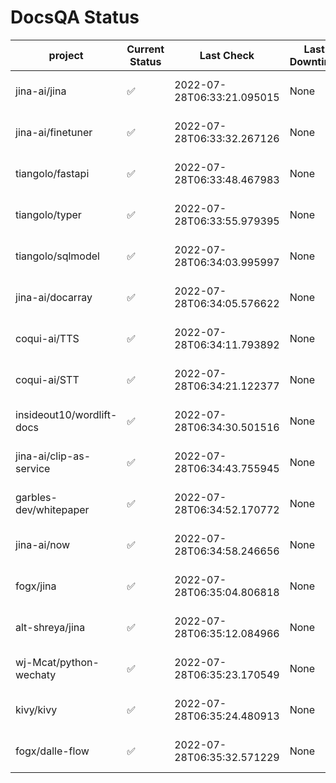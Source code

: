 # DocsQA Status

|         project         |Current Status|        Last Check        |Last Downtime|                % Uptime                |
|-------------------------|--------------|--------------------------|-------------|----------------------------------------|
|jina-ai/jina             |✅            |2022-07-28T06:33:21.095015|None         |100.0 (since 2022-07-27 12:11:57.480546)|
|jina-ai/finetuner        |✅            |2022-07-28T06:33:32.267126|None         |100.0 (since 2022-07-27 12:11:57.480546)|
|tiangolo/fastapi         |✅            |2022-07-28T06:33:48.467983|None         |100.0 (since 2022-07-27 12:11:57.480546)|
|tiangolo/typer           |✅            |2022-07-28T06:33:55.979395|None         |100.0 (since 2022-07-27 12:11:57.480546)|
|tiangolo/sqlmodel        |✅            |2022-07-28T06:34:03.995997|None         |100.0 (since 2022-07-27 12:11:57.480546)|
|jina-ai/docarray         |✅            |2022-07-28T06:34:05.576622|None         |100.0 (since 2022-07-27 12:11:57.480546)|
|coqui-ai/TTS             |✅            |2022-07-28T06:34:11.793892|None         |100.0 (since 2022-07-27 12:11:57.480546)|
|coqui-ai/STT             |✅            |2022-07-28T06:34:21.122377|None         |100.0 (since 2022-07-27 12:11:57.480546)|
|insideout10/wordlift-docs|✅            |2022-07-28T06:34:30.501516|None         |100.0 (since 2022-07-27 12:11:57.480546)|
|jina-ai/clip-as-service  |✅            |2022-07-28T06:34:43.755945|None         |100.0 (since 2022-07-27 12:11:57.480546)|
|garbles-dev/whitepaper   |✅            |2022-07-28T06:34:52.170772|None         |100.0 (since 2022-07-27 12:11:57.480546)|
|jina-ai/now              |✅            |2022-07-28T06:34:58.246656|None         |100.0 (since 2022-07-27 12:11:57.480546)|
|fogx/jina                |✅            |2022-07-28T06:35:04.806818|None         |100.0 (since 2022-07-27 12:11:57.480546)|
|alt-shreya/jina          |✅            |2022-07-28T06:35:12.084966|None         |100.0 (since 2022-07-27 12:11:57.480546)|
|wj-Mcat/python-wechaty   |✅            |2022-07-28T06:35:23.170549|None         |100.0 (since 2022-07-27 12:11:57.480546)|
|kivy/kivy                |✅            |2022-07-28T06:35:24.480913|None         |100.0 (since 2022-07-27 12:11:57.480546)|
|fogx/dalle-flow          |✅            |2022-07-28T06:35:32.571229|None         |100.0 (since 2022-07-27 12:11:57.480546)|
